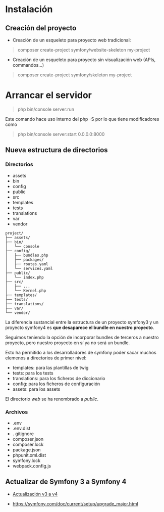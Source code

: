 # Instalación

## Creación del proyecto

- Creación de un esqueleto para proyecto web tradicional:

> composer create-project symfony/website-skeleton my-project


- Creación de un esqueleto para proyecto sin visualización web (APIs, commandos...)

> composer create-project symfony/skeleton my-project


# Arrancar el servidor


> php bin/console server:run


Este comando hace uso interno del php -S por lo que tiene modificadores como 

> php bin/console server:start 0.0.0.0:8000


## Nueva estructura de directorios

### Directorios

- assets
- bin
- config
- public
- src
- templates
- tests
- translations
- var
- vendor

```
project/
├── assets/
├── bin/
│   └── console
├── config/
│   ├── bundles.php
│   ├── packages/
│   ├── routes.yaml
│   └── services.yaml
├── public/
│   └── index.php
├── src/
│   ├── ...
│   └── Kernel.php
├── templates/
├── tests/
├── translations/
├── var/
└── vendor/
```

La diferencia sustancial entre la estructura de un proyecto symfony3 y un proyecto symfony4 es **que desaparece el bundle en nuestro proyecto**.

Seguimos teniendo la opción de incorporar bundles de terceros a nuestro proyecto, pero nuestro proyecto en sí ya no será un bundle.

Esto ha permitido a los desarrolladores de symfony poder sacar muchos elemenos a directorios de primer nivel:

- templates: para las plantillas de twig
- tests: para los tests
- translations: para los ficheros de diccionario
- config: para los ficheros de configuración 
- assets: para los assets

El directorio *web* se ha renombrado a *public*.

### Archivos

- .env
- .env.dist
- . gitignore
- composer.json
- composer.lock
- package.json
- phpunit.xml.dist
- symfony.lock
- webpack.config.js


## Actualizar de Symfony 3 a Symfony 4

- [Actualización v3 a v4](./actualizacion.md)

- https://symfony.com/doc/current/setup/upgrade_major.html